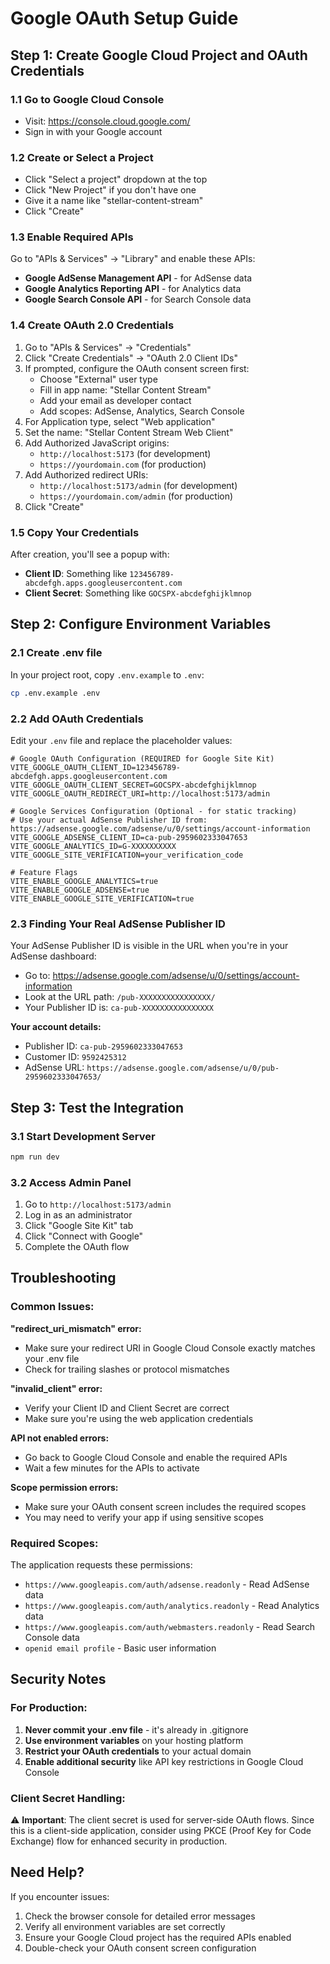 # Google OAuth Setup Guide

## Step 1: Create Google Cloud Project and OAuth Credentials

### 1.1 Go to Google Cloud Console
- Visit: https://console.cloud.google.com/
- Sign in with your Google account

### 1.2 Create or Select a Project
- Click "Select a project" dropdown at the top
- Click "New Project" if you don't have one
- Give it a name like "stellar-content-stream"
- Click "Create"

### 1.3 Enable Required APIs
Go to "APIs & Services" → "Library" and enable these APIs:
- **Google AdSense Management API** - for AdSense data
- **Google Analytics Reporting API** - for Analytics data  
- **Google Search Console API** - for Search Console data

### 1.4 Create OAuth 2.0 Credentials
1. Go to "APIs & Services" → "Credentials"
2. Click "Create Credentials" → "OAuth 2.0 Client IDs"
3. If prompted, configure the OAuth consent screen first:
   - Choose "External" user type
   - Fill in app name: "Stellar Content Stream"
   - Add your email as developer contact
   - Add scopes: AdSense, Analytics, Search Console
4. For Application type, select "Web application"
5. Set the name: "Stellar Content Stream Web Client"
6. Add Authorized JavaScript origins:
   - `http://localhost:5173` (for development)
   - `https://yourdomain.com` (for production)
7. Add Authorized redirect URIs:
   - `http://localhost:5173/admin` (for development)
   - `https://yourdomain.com/admin` (for production)
8. Click "Create"

### 1.5 Copy Your Credentials
After creation, you'll see a popup with:
- **Client ID**: Something like `123456789-abcdefgh.apps.googleusercontent.com`
- **Client Secret**: Something like `GOCSPX-abcdefghijklmnop`

## Step 2: Configure Environment Variables

### 2.1 Create .env file
In your project root, copy `.env.example` to `.env`:
```bash
cp .env.example .env
```

### 2.2 Add OAuth Credentials
Edit your `.env` file and replace the placeholder values:

```env
# Google OAuth Configuration (REQUIRED for Google Site Kit)
VITE_GOOGLE_OAUTH_CLIENT_ID=123456789-abcdefgh.apps.googleusercontent.com
VITE_GOOGLE_OAUTH_CLIENT_SECRET=GOCSPX-abcdefghijklmnop
VITE_GOOGLE_OAUTH_REDIRECT_URI=http://localhost:5173/admin

# Google Services Configuration (Optional - for static tracking)
# Use your actual AdSense Publisher ID from: https://adsense.google.com/adsense/u/0/settings/account-information
VITE_GOOGLE_ADSENSE_CLIENT_ID=ca-pub-2959602333047653
VITE_GOOGLE_ANALYTICS_ID=G-XXXXXXXXXX
VITE_GOOGLE_SITE_VERIFICATION=your_verification_code

# Feature Flags
VITE_ENABLE_GOOGLE_ANALYTICS=true
VITE_ENABLE_GOOGLE_ADSENSE=true
VITE_ENABLE_GOOGLE_SITE_VERIFICATION=true
```

### 2.3 Finding Your Real AdSense Publisher ID
Your AdSense Publisher ID is visible in the URL when you're in your AdSense dashboard:
- Go to: https://adsense.google.com/adsense/u/0/settings/account-information
- Look at the URL path: `/pub-XXXXXXXXXXXXXXXX/`
- Your Publisher ID is: `ca-pub-XXXXXXXXXXXXXXXX`

**Your account details:**
- Publisher ID: `ca-pub-2959602333047653`
- Customer ID: `9592425312`
- AdSense URL: `https://adsense.google.com/adsense/u/0/pub-2959602333047653/`

## Step 3: Test the Integration

### 3.1 Start Development Server
```bash
npm run dev
```

### 3.2 Access Admin Panel
1. Go to `http://localhost:5173/admin`
2. Log in as an administrator
3. Click "Google Site Kit" tab
4. Click "Connect with Google"
5. Complete the OAuth flow

## Troubleshooting

### Common Issues:

**"redirect_uri_mismatch" error:**
- Make sure your redirect URI in Google Cloud Console exactly matches your .env file
- Check for trailing slashes or protocol mismatches

**"invalid_client" error:**
- Verify your Client ID and Client Secret are correct
- Make sure you're using the web application credentials

**API not enabled errors:**
- Go back to Google Cloud Console and enable the required APIs
- Wait a few minutes for the APIs to activate

**Scope permission errors:**
- Make sure your OAuth consent screen includes the required scopes
- You may need to verify your app if using sensitive scopes

### Required Scopes:
The application requests these permissions:
- `https://www.googleapis.com/auth/adsense.readonly` - Read AdSense data
- `https://www.googleapis.com/auth/analytics.readonly` - Read Analytics data  
- `https://www.googleapis.com/auth/webmasters.readonly` - Read Search Console data
- `openid email profile` - Basic user information

## Security Notes

### For Production:
1. **Never commit your .env file** - it's already in .gitignore
2. **Use environment variables** on your hosting platform
3. **Restrict your OAuth credentials** to your actual domain
4. **Enable additional security** like API key restrictions in Google Cloud Console

### Client Secret Handling:
⚠️ **Important**: The client secret is used for server-side OAuth flows. Since this is a client-side application, consider using PKCE (Proof Key for Code Exchange) flow for enhanced security in production.

## Need Help?
If you encounter issues:
1. Check the browser console for detailed error messages
2. Verify all environment variables are set correctly
3. Ensure your Google Cloud project has the required APIs enabled
4. Double-check your OAuth consent screen configuration
